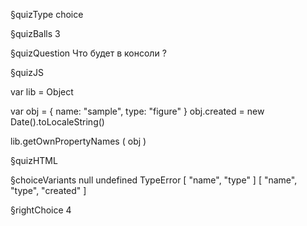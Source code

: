 §quizType
choice

§quizBalls
3

§quizQuestion
Что будет в консоли ?



§quizJS

var lib = Object

var obj = {
    name: "sample",
    type: "figure"
}
obj.created = new Date().toLocaleString()

lib.getOwnPropertyNames ( obj )

§quizHTML


§choiceVariants
null
undefined
TypeError
[ "name", "type" ]
[ "name", "type", "created" ]

§rightChoice
4

